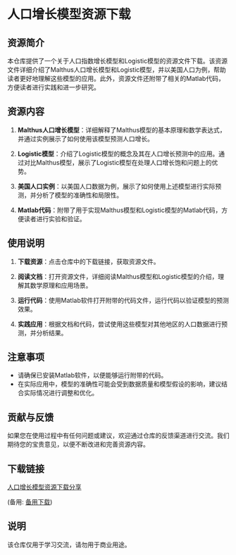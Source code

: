 # 人口增长模型资源下载

## 资源简介

本仓库提供了一个关于人口指数增长模型和Logistic模型的资源文件下载。该资源文件详细介绍了Malthus人口增长模型和Logistic模型，并以美国人口为例，帮助读者更好地理解这些模型的应用。此外，资源文件还附带了相关的Matlab代码，方便读者进行实践和进一步研究。

## 资源内容

1. **Malthus人口增长模型**：详细解释了Malthus模型的基本原理和数学表达式，并通过实例展示了如何使用该模型预测人口增长。

2. **Logistic模型**：介绍了Logistic模型的概念及其在人口增长预测中的应用。通过对比Malthus模型，展示了Logistic模型在处理人口增长饱和问题上的优势。

3. **美国人口实例**：以美国人口数据为例，展示了如何使用上述模型进行实际预测，并分析了模型的准确性和局限性。

4. **Matlab代码**：附带了用于实现Malthus模型和Logistic模型的Matlab代码，方便读者进行实验和验证。

## 使用说明

1. **下载资源**：点击仓库中的下载链接，获取资源文件。

2. **阅读文档**：打开资源文件，详细阅读Malthus模型和Logistic模型的介绍，理解其数学原理和应用场景。

3. **运行代码**：使用Matlab软件打开附带的代码文件，运行代码以验证模型的预测效果。

4. **实践应用**：根据文档和代码，尝试使用这些模型对其他地区的人口数据进行预测，并分析结果。

## 注意事项

- 请确保已安装Matlab软件，以便能够运行附带的代码。
- 在实际应用中，模型的准确性可能会受到数据质量和模型假设的影响，建议结合实际情况进行调整和优化。

## 贡献与反馈

如果您在使用过程中有任何问题或建议，欢迎通过仓库的反馈渠道进行交流。我们期待您的宝贵意见，以便不断改进和完善资源内容。

## 下载链接
[人口增长模型资源下载分享](https://pan.quark.cn/s/8acf6f9a883d) 

(备用: [备用下载](https://pan.baidu.com/s/1edCqxsoIiRRJr447TgB9sw?pwd=1234))

## 说明

该仓库仅用于学习交流，请勿用于商业用途。
